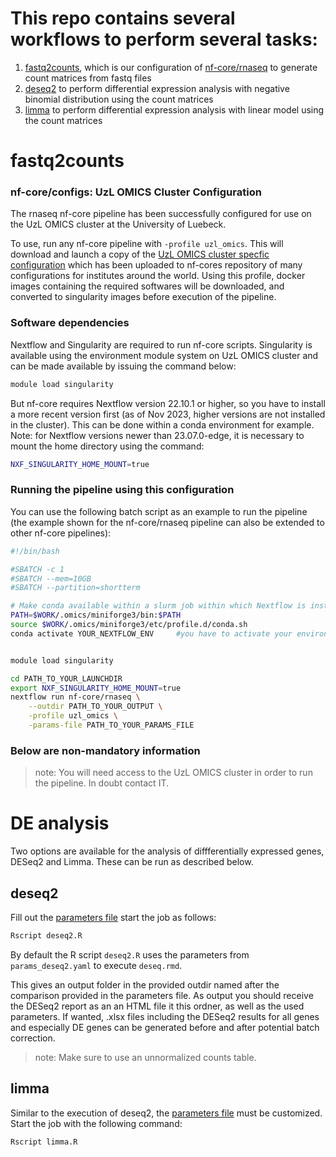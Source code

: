 # This repo contains several workflows to perform several tasks:

1. [fastq2counts](#fastq2counts), which is our configuration of [nf-core/rnaseq](https://nf-co.re/rnaseq/3.12.0) to generate count matrices from fastq files
2. [deseq2](#deseq2) to perform differential expression analysis with negative binomial distribution using the count matrices
3. [limma](#limma) to perform differential expression analysis with linear model using the count matrices

# <a name ="fastq2counts"></a> fastq2counts

### nf-core/configs: UzL OMICS Cluster Configuration

The rnaseq nf-core pipeline has been successfully configured for use on the UzL OMICS cluster at the University of Luebeck.

To use, run any nf-core pipeline with `-profile uzl_omics`. This will download and launch a copy of the [UzL OMICS cluster specfic configuration](fastq2counts/uzl_omics_nf-core.config) which has been uploaded to nf-cores repository of many configurations for institutes around the world. Using this profile, docker images containing the required softwares will be downloaded, and converted to singularity images before execution of the pipeline.

### Software dependencies

Nextflow and Singularity are required to run nf-core scripts. Singularity is available using the environment module system on UzL OMICS cluster and can be made available by issuing the command below:

```bash
module load singularity
```

But nf-core requires Nextflow version 22.10.1 or higher, so you have to install a more recent version first (as of Nov 2023, higher versions are not installed in the cluster). This can be done within a conda environment for example. Note: for Nextflow versions newer than 23.07.0-edge, it is necessary to mount the home directory using the command:

```bash
NXF_SINGULARITY_HOME_MOUNT=true
```

### Running the pipeline using this configuration

You can use the following batch script as an example to run the pipeline (the example shown for the nf-core/rnaseq pipeline can also be extended to other nf-core pipelines):

```bash
#!/bin/bash

#SBATCH -c 1
#SBATCH --mem=10GB
#SBATCH --partition=shortterm

# Make conda available within a slurm job within which Nextflow is installed
PATH=$WORK/.omics/miniforge3/bin:$PATH
source $WORK/.omics/miniforge3/etc/profile.d/conda.sh
conda activate YOUR_NEXTFLOW_ENV     #you have to activate your environment with a Nextflow version 22.10.1 or higher


module load singularity

cd PATH_TO_YOUR_LAUNCHDIR
export NXF_SINGULARITY_HOME_MOUNT=true
nextflow run nf-core/rnaseq \
    --outdir PATH_TO_YOUR_OUTPUT \
    -profile uzl_omics \
    -params-file PATH_TO_YOUR_PARAMS_FILE
```

### Below are non-mandatory information

> note:
> You will need access to the UzL OMICS cluster in order to run the pipeline. In doubt contact IT.

# DE analysis
Two options are available for the analysis of diffferentially expressed genes, DESeq2 and Limma. These can be run as described below.

## <a name ="deseq2"></a> deseq2

Fill out the [parameters file](./deseq2/params_deseq2.yaml) start the job as follows:

```bash
Rscript deseq2.R
```

By default the R script `deseq2.R` uses the parameters from `params_deseq2.yaml` to execute `deseq.rmd`.

This gives an output folder in the provided outdir named after the comparison provided in the parameters file.
As output you should receive the DESeq2 report as an an HTML file it this ordner, as well as the used parameters.
If wanted, .xlsx files including the DESeq2 results for all genes and especially DE genes can be generated before and after potential batch correction.

> note:
> Make sure to use an unnormalized counts table.

## <a name ="limma"></a> limma

Similar to the execution of deseq2, the [parameters file](./limma/params_limma.yaml) must be customized. Start the job with the following command:

```bash
Rscript limma.R
```
